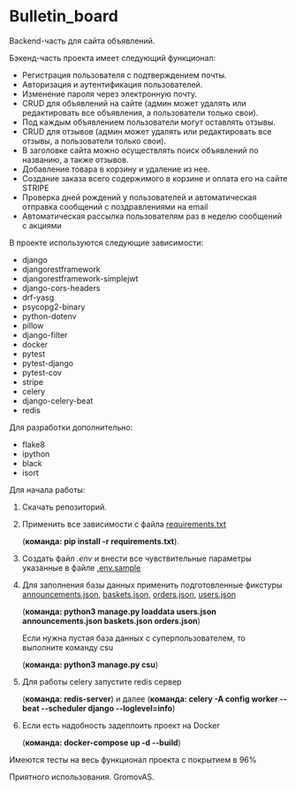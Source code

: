 # Bulletin_board

Backend-часть для сайта объявлений. 

Бэкенд-часть проекта имеет следующий функционал:

* Регистрация пользователя с подтверждением почты.
* Авторизация и аутентификация пользователей.
* Изменение пароля через электронную почту.
* CRUD для объявлений на сайте (админ может удалять или редактировать все объявления, а пользователи только свои).
* Под каждым объявлением пользователи могут оставлять отзывы.
* CRUD для отзывов (админ может удалять или редактировать все отзывы, а пользователи только свои).
* В заголовке сайта можно осуществлять поиск объявлений по названию, а также отзывов.
* Добавление товара в корзину и удаление из нее.
* Создание заказа всего содержимого в корзине и оплата его на сайте STRIPE
* Проверка дней рождений у пользователей и автоматическая отправка сообщений с поздравлениями на email
* Автоматическая рассылка пользователям раз в неделю сообщений с акциями 

В проекте используются следующие зависимости:

* django
* djangorestframework
* djangorestframework-simplejwt
* django-cors-headers
* drf-yasg
* psycopg2-binary
* python-dotenv
* pillow
* django-filter
* docker
* pytest
* pytest-django
* pytest-cov
* stripe
* celery
* django-celery-beat
* redis

Для разработки дополнительно:
* flake8
* ipython
* black
* isort

Для начала работы:

1. Скачать репозиторий.
2. Применить все зависимости с файла [requirements.txt](requirements.txt) 
   
    (**команда: pip install -r requirements.txt**).
3. Создать файл _.env_ и внести все чувствительные параметры указанные в файле [.env.sample](.env.sample)
4. Для заполнения базы данных применить подготовленные фикстуры [announcements.json](announcements/fixtures/announcements.json), [baskets.json](baskets/fixtures/baskets.json), [orders.json](orders/fixtures/orders.json), [users.json](users/fixtures/users.json) 

    (**команда: python3 manage.py loaddata users.json announcements.json baskets.json orders.json**)

    Если нужна пустая база данных с суперпользователем, то выполните команду csu 

    (**команда: python3 manage.py csu**) 
5. Для работы celery запустите redis сервер 

    (**команда: redis-server**) и далее (**команда: celery -A config worker --beat --scheduler django --loglevel=info**)
6. Если есть надобность задеплоить проект на Docker 

    (**команда: docker-compose up -d --build**)

Имеются тесты на весь функционал проекта с покрытием в 96%

Приятного использования. GromovAS.


